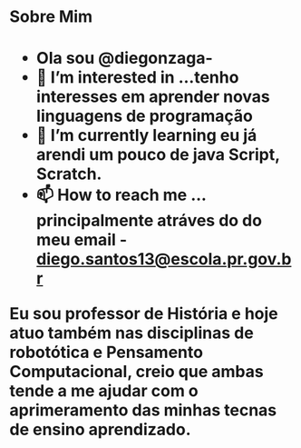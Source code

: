 <html>
   <h1> Sobre Mim <h1/>
      
- Ola sou @diegonzaga- 
- 👀 I’m interested in ...tenho interesses em  aprender  novas linguagens de programação
- 🌱 I’m currently learning eu já arendi um pouco de java Script, Scratch. 
- 📫 How to reach me ... principalmente atráves do do meu email -  diego.santos13@escola.pr.gov.br

Eu sou professor de História e hoje atuo também nas disciplinas de robotótica e Pensamento Computacional, creio que ambas tende a me ajudar com o aprimeramento das 
minhas tecnas de ensino aprendizado.
      </html>
